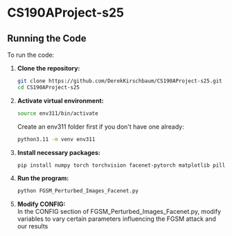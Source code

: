 # CS190AProject-s25

## Running the Code

To run the code:

1. **Clone the repository:**
   ```bash
   git clone https://github.com/DerekKirschbaum/CS190AProject-s25.git
   cd CS190AProject-s25

2. **Activate virtual environment:**
   ```bash
   source env311/bin/activate
   ```
   Create an env311 folder first if you don't have one already:
   ```bash
   python3.11 -m venv env311

3. **Install necessary packages:**
   ```bash
   pip install numpy torch torchvision facenet-pytorch matplotlib pillow insightface

4. **Run the program:**
   ```bash
   python FGSM_Perturbed_Images_Facenet.py

5. **Modify CONFIG:**\
    In the CONFIG section of FGSM_Perturbed_Images_Facenet.py, modify variables to vary certain parameters influencing the FGSM attack and our results

